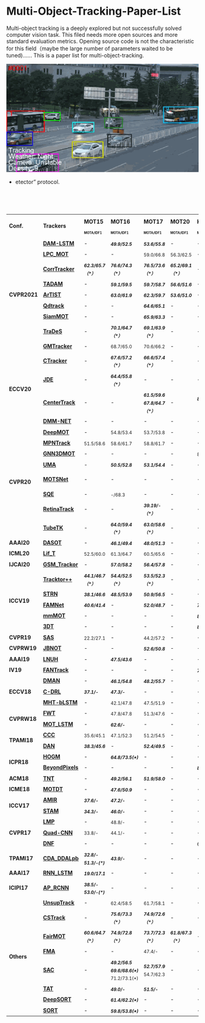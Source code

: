 # Multi-Object-Tracking-Paper-List

Multi-object tracking is a deeply explored but not successfully solved computer vision task. This filed needs more open sources and more standard evaluation metrics. Opening source code is not the characteristic for this field（maybe the large number of parameters waited to be tuned)......  This is a paper list for multi-object-tracking.

![MOT-demo](https://github.com/wangxiao5791509/MOT-Paper-List/blob/master/Tracking_D_clip.gif)

- etector” protocol.

<table class="center">
   </font>
<font size="1" face="Courier New" >
   <tr>
      <td rowspan="2";><b>Conf.<b></td>
      <td rowspan="2"><b>Trackers<b></td>
      <td><b>MOT15<b></td>
      <td><b>MOT16<b></td>
      <td><b>MOT17<b></td>
      <td><b>MOT20<b></td>
      <td><b>KITTI<b></td>
      <td><b>UA-DETRAC<b></td>
      <td><b>BDD100K<b></td>
      <td><b>Waymo<b></td>
   </tr>
   <tr>
      <td><font size="1"> <b><sup>MOTA/IDF1<sup><b></td>
      <td><font size="1"> <b><sup>MOTA/IDF1<sup><b></td>
      <td><font size="1"> <b><sup>MOTA/IDF1<sup><b></td>
      <td><font size="1"> <b><sup>MOTA/IDF1<sup><b></td>
      <td><font size="1"> <b><sup>MOTA/MOTP<sup><b></td>
      <td><font size="1"> <b><sup>PR-MOTA<sup><b></td>
      <td><font size="1"> <b><sup>MOTA/MOTP<sup><b></td>
      <td><font size="1"> <b><sup>MOTA<sup><b></td>
   </tr>
   <tr>
      <td rowspan="9"><b>CVPR2021<b></td>
      <td><b><a href="https://arxiv.org/pdf/2101.12159.pdf">DAM-LSTM</a><b></td>
      <td>-</td>
      <td><sub><b><i>49.9/52.5</i></b><sub></td>
      <td><sub><b><i>53.6/55.8</i></b><sub></td>
      <td>-</td>
      <td>-</td>
      <td>-</td>
      <td>-</td>
      <td>-</td>
   </tr> 
   <tr>
      <td><b><a href="https://arxiv.org/pdf/2103.07889.pdf">LPC_MOT</a><b></td>
      <td>-</td>
      <td>-</td>
      <td><sub>59.0/66.8<sub></td>
      <td><sub>56.3/62.5<sub></td>
      <td>-</td>
      <td>-</td>
      <td>-</td>
      <td>-</td>
   </tr>
   <tr>
      <td><b><a href="https://arxiv.org/pdf/2104.03541.pdf">CorrTracker</a><b></td>
      <td><sub><b><i>62.3/65.7（*）</i></b><sub></td>
      <td><sub><b><i>76.6/74.3（*）</i></b><sub></td>
      <td><sub><b><i>76.5/73.6（*）</i></b><sub></td>
      <td><sub><b><i>65.2/69.1（*）</i></b><sub></td>
      <td>-</td>
      <td>-</td>
      <td>-</td>
      <td>-</td>
   </tr>
   <tr>
      <td><b><a href="https://arxiv.org/pdf/2104.00380.pdf">TADAM</a><b></td>
      <td>-</td>
      <td><sub><b><i>59.1/59.5</i></b><sub></td>
      <td><sub><b><i>59.7/58.7</i></b><sub></td>
      <td><sub><b><i>56.6/51.6</i></b><sub></td>
      <td>-</td>
      <td>-</td>
      <td>-</td>
      <td>-</td>
   </tr>
   <tr>
      <td><b><a href="https://arxiv.org/pdf/2012.02337.pdf">ArTIST</a><b></td>
      <td>-</td>
      <td><sub><b><i>63.0/61.9</i></b><sub></td>
      <td><sub><b><i>62.3/59.7</i></b><sub></td>
      <td><sub><b><i>53.6/51.0</i></b><sub></td>
      <td>-</td>
      <td>-</td>
      <td>-</td>
      <td>-</td>
   </tr>
   <tr>
      <td><b><a href="https://arxiv.org/pdf/2006.06664.pdf">Qdtrack</a><b></td>
      <td>-</td>
      <td>-</td>
      <td><sub><b><i>64.6/65.1</i></b><sub></td>
      <td>-</td>
      <td>-</td>
      <td>-</td>
      <td><sub><b><i>64.3/-</i></b><sub></td>
      <td><sub><b><i>51.18</i></b><sub></td>
   </tr>
   <tr>
      <td><b><a href="https://www.amazon.science/publications/siammot-siamese-multi-object-tracking">SiamMOT</a><b></td>
      <td>-</td>
      <td>-</td>
      <td><sub><b><i>65.9/63.3</i></b><sub></td>
      <td>-</td>
      <td>-</td>
      <td>-</td>
      <td>-</td>
      <td>-</td>
   </tr>
   <tr>
      <td><b><a href="https://arxiv.org/pdf/2103.08808.pdf">TraDeS</a><b></td>
      <td>-</td>
      <td><sub><b><i>70.1/64.7（*）</i></b><sub></td>
      <td><sub><b><i>69.1/63.9（*）</i></b><sub></td>
      <td>-</td>
      <td>-</td>
      <td>-</td>
      <td>-</td>
      <td>-</td>
   </tr>
   <tr>
      <td><b><a href="https://arxiv.org/abs/2103.16178.pdf">GMTracker</a><b></td>
      <td>-</td>
      <td><sub>68.7/65.0<sub></td>
      <td><sub>70.6/66.2<sub></td>
      <td>-</td>
      <td>-</td>
      <td>-</td>
      <td>-</td>
      <td>-</td>
   </tr>

​        
   <tr>
​      <td rowspan="4"><b>ECCV20<b></td>
​      <td><b><a href="https://arxiv.org/pdf/2007.14557v1.pdf">CTracker</a><b></td>
​      <td>-</td>
​      <td><sub><b><i>67.6/57.2（*）</i></b><sub></td>
​      <td><sub><b><i>66.6/57.4（*）</i></b><sub></td>
​      <td>-</td>
​      <td>-</td>
​      <td>-</td>
​      <td>-</td>
​      <td>-</td>
   </tr>
   <tr>
​      <td><b><a href="https://arxiv.org/pdf/1909.12605.pdf">JDE</a><b></td>
​      <td>-</td>
​      <td><sub><b><i>64.4/55.8（*）</i></b><sub></td>
​      <td>-</td>
​      <td>-</td>
​      <td>-</td>
​      <td>-</td>
​      <td>-</td>
​      <td>-</td>
   </tr>
   <tr>
​      <td><b><a href="https://arxiv.org/pdf/2004.01177.pdf">CenterTrack</a><b></td>
​      <td>-</td>
​      <td>-</td>
​      <td><sub><b><i>61.5/59.6
​       67.8/64.7（*）</i></b><sub></td>
​      <td>-</td>
​      <td><sub><b><i>89.44/85.0（*）</i></b><sub></td>
​      <td>-</td>
​      <td>-</td>
​      <td>-</td>
   </tr>
   <tr>
​      <td><b><a href="https://www.ecva.net/papers/eccv_2020/papers_ECCV/papers/123690613.pdf">DMM-NET</a><b></td>
​      <td>-</td>
​      <td>-</td>
​      <td>-</td>
​      <td>-</td>
​      <td>-</td>
​      <td><sub><b><i>12.2</i></b><sub></td>
​      <td>-</td>
​      <td>-</td>
   </tr>
   <tr>
​      <td rowspan="8"><b>CVPR20<b></td>
​      <td><b><a href="https://arxiv.org/pdf/1906.06618v2.pdf">DeepMOT</a><b></td>
​      <td>-</td>
​      <td><sub>54.8/53.4<sub></td>
​      <td><sub>53.7/53.8<sub></td>
​      <td>-</td>
​      <td>-</td>
​      <td>-</td>
​      <td>-</td>
​      <td>-</td>
   </tr> 
   <tr>
​      <td><b><a href="https://arxiv.org/pdf/1912.07515.pdf">MPNTrack</a><b></td>
​      <td><sub>51.5/58.6<sub></td>
​      <td><sub>58.6/61.7<sub></td>
​      <td><sub>58.8/61.7<sub></td>
​      <td>-</td>
​      <td>-</td>
​      <td>-</td>
​      <td>-</td>
​      <td>-</td>
   </tr>    
   <tr>
​      <td><b><a href="https://arxiv.org/pdf/2006.07327.pdf">GNN3DMOT</a><b></td>
​      <td>-</td>
​      <td>-</td>
​      <td>-</td>
​      <td>-</td>
​      <td><sub>82.24/84.05<sub></td>
​      <td>-</td>
​      <td>-</td>
​      <td>-</td>
   </tr> 
   <tr>
​      <td><b><a href="https://arxiv.org/pdf/2003.11291.pdf">UMA</a><b></td>
​      <td>-</td>
​      <td><sub><b><i>50.5/52.8</i></b><sub></td>
​      <td><sub><b><i>53.1/54.4</i></b><sub></td>
​      <td>-</td>
​      <td>-</td>
​      <td>-</td>
​      <td>-</td>
​      <td>-</td>
   </tr>
   <tr>
​      <td><b><a href="https://arxiv.org/pdf/1912.02096.pdf">MOTSNet</a><b></td>
​      <td>-</td>
​      <td>-</td>
​      <td>-</td>
​      <td>-</td>
​      <td>-</td>
​      <td>-</td>
​      <td><sub><b><i>58.2/84.0（*）</i></b><sub></td>
​      <td>-</td>
   </tr>     
   <tr>
​      <td><b><a href="https://arxiv.org/pdf/2004.07472v1.pdf">SQE</a><b></td>
​      <td>-</td>
​      <td><sub>-/68.3<sub></td>
​      <td>-</td>
​      <td>-</td>
​      <td>-</td>
​      <td>-</td>
​      <td>-</td>
​      <td>-</td>
   </tr> 
   <tr>
​      <td><b><a href="https://arxiv.org/pdf/2003.13870.pdf">RetinaTrack</a><b></td>
​      <td>-</td>
​      <td>-</td>
​      <td><sub><b><i>39.19/-（*）</i></b><sub></td>
​      <td>-</td>
​      <td>-</td>
​      <td>-</td>
​      <td>-</td>
​      <td><sub><b><i>44.92（*）</i></b><sub></td>
   </tr> 
   <tr>
​      <td><b><a href="https://openaccess.thecvf.com/content_CVPR_2020/papers/Pang_TubeTK_Adopting_Tubes_to_Track_Multi-Object_in_a_One-Step_Training_CVPR_2020_paper.pdf">TubeTK</a><b></td>
​      <td>-</td>
​      <td><sub><b><i>64.0/59.4（*）</i></b><sub></td>
​      <td><sub><b><i>63.0/58.6（*）</i></b><sub></td>
​      <td>-</td>
​      <td>-</td>
​      <td>-</td>
​      <td>-</td>
​      <td>-</td>
   </tr>     
   <tr>
​      <td rowspan="1"><b>AAAI20<b></td>
​      <td><b><a href="https://aaai.org/ojs/index.php/AAAI/article/view/6694/6548">DASOT</a><b></td>
​      <td>-</td>
​      <td><sub><b><i>46.1/49.4</i></b><sub></td>
​      <td><sub><b><i>48.0/51.3</i></b><sub></td>
​      <td>-</td>
​      <td>-</td>
​      <td>-</td>
​      <td>-</td>
​      <td>-</td>
   </tr> 
   <tr>
​      <td rowspan="1"><b>ICML20<b></td>
​      <td><b><a href="https://arxiv.org/pdf/2006.14550.pdf">Lif_T</a><b></td>
​      <td><sub>52.5/60.0<sub></td>
​      <td><sub>61.3/64.7<sub></td>
​      <td><sub>60.5/65.6<sub></td>
​      <td>-</td>
​      <td>-</td>
​      <td>-</td>
​      <td>-</td>
​      <td>-</td>
   </tr>   
   <tr>
​      <td rowspan="1"><b>IJCAI20<b></td>
​      <td><b><a href="https://www.ijcai.org/Proceedings/2020/0074.pdf">GSM_Trackor</a><b></td>
​      <td>-</td>
​      <td><sub><b><i>57.0/58.2</i></b><sub></td>
​      <td><sub><b><i>56.4/57.8</i></b><sub></td>
​      <td>-</td>
​      <td>-</td>
​      <td>-</td>
​      <td>-</td>
​      <td>-</td>
   </tr>
   <tr>
​      <td rowspan="5"><b>ICCV19<b></td>
​      <td><b><a href="https://arxiv.org/pdf/1903.05625.pdf">Tracktor++</a><b></td>
​      <td><sub><b><i>44.1/46.7（*）</i></b><sub></td>
​      <td><sub><b><i>54.4/52.5（*）</i></b><sub></td>
​      <td><sub><b><i>53.5/52.3（*）</i></b><sub></td>
​      <td>-</td>
​      <td>-</td>
​      <td>-</td>
​      <td>-</td>
​      <td>-</td>
   </tr>
   <tr>
​      <td><b><a href="https://arxiv.org/pdf/1904.11489.pdf">STRN</a><b></td>
​      <td><sub><b><i>38.1/46.6</i></b><sub></td>
​      <td><sub><b><i>48.5/53.9</i></b><sub></td>
​      <td><sub><b><i>50.9/56.5</i></b><sub></td>
​      <td>-</td>
​      <td>-</td>
​      <td>-</td>
​      <td>-</td>
​      <td>-</td>
   </tr>
   <tr>
​      <td><b><a href="https://openaccess.thecvf.com/content_ICCV_2019/papers/Chu_FAMNet_Joint_Learning_of_Feature_Affinity_and_Multi-Dimensional_Assignment_for_ICCV_2019_paper.pdf">FAMNet</a><b></td>
​      <td><sub><b><i>40.6/41.4</i></b><sub></td>
​      <td>-</td>
​      <td><sub><b><i>52.0/48.7</i></b><sub></td>
​      <td>-</td>
​      <td><sub><b><i>77.1/78.8</i></b><sub></td>
​      <td><sub><b><i>19.8（*）</i></b><sub></td>
​      <td>-</td>
​      <td>-</td>
   </tr> 
   <tr>
​      <td><b><a href="https://arxiv.org/pdf/1909.03850.pdf">mmMOT</a><b></td>
​      <td>-</td>
​      <td>-</td>
​      <td>-</td>
​      <td>-</td>
​      <td><sub><b><i>84.77/85.21</i></b><sub></td>
​      <td>-</td>
​      <td>-</td>
​      <td>-</td>
   </tr>
   <tr>
​      <td><b><a href="https://arxiv.org/pdf/1811.10742.pdf">3DT</a><b></td>
​      <td>-</td>
​      <td>-</td>
​      <td>-</td>
​      <td>-</td>
​      <td><sub><b><i>84.52/85.64</i></b><sub></td>
​      <td>-</td>
​      <td>-</td>
​      <td>-</td>
   </tr>
   <tr>
​      <td rowspan="1"><b>CVPR19<b></td>
​      <td><b><a href="https://ieeexplore.ieee.org/stamp/stamp.jsp?tp=&arnumber=8954391">SAS</a><b></td>
​      <td><sub>22.2/27.1<sub></td>
​      <td>-</td>
​      <td><sub>44.2/57.2<sub></td>
​      <td>-</td>
​      <td>-</td>
​      <td>-</td>
​      <td>-</td>
​      <td>-</td>
   </tr>
   <tr>
​      <td rowspan="1"><b>CVPRW19<b></td>
​      <td><b><a href="https://ieeexplore.ieee.org/stamp/stamp.jsp?tp=&arnumber=9025639">JBNOT</a><b></td>
​      <td>-</td>
​      <td>-</td>
​      <td><sub><b><i>52.6/50.8</i></b><sub></td>
​      <td>-</td>
​      <td>-</td>
​      <td>-</td>
​      <td>-</td>
​      <td>-</td>
   </tr>
   <tr>
​      <td rowspan="1"><b>AAAI19<b></td>
​      <td><b><a href="https://arxiv.org/pdf/1812.03621.pdf">LNUH</a><b></td>
​      <td>-</td>
​      <td><sub><b><i>47.5/43.6</i></b><sub></td>
​      <td>-</td>
​      <td>-</td>
​      <td>-</td>
​      <td>-</td>
​      <td>-</td>
​      <td>-</td>
   </tr>
   <tr>
​      <td rowspan="1"><b>IV19<b></td>
​      <td><b><a href="https://arxiv.org/pdf/1905.02843.pdf">FANTrack</a><b></td>
​      <td>-</td>
​      <td>-</td>
​      <td>-</td>
​      <td>-</td>
​      <td><sub><b><i>77.72/82.32</i></b><sub></td>
​      <td>-</td>
​      <td>-</td>
​      <td>-</td>
   </tr>
   <tr>
​      <td rowspan="3"><b>ECCV18<b></td>
​      <td><b><a href="https://openaccess.thecvf.com/content_ECCV_2018/papers/Ji_Zhu_Online_Multi-Object_Tracking_ECCV_2018_paper.pdf">DMAN</a><b></td>
​      <td>-</td>
​      <td><sub><b><i>46.1/54.8</i></b><sub></td>
​      <td><sub><b><i>48.2/55.7</i></b><sub></td>
​      <td>-</td>
​      <td>-</td>
​      <td>-</td>
​      <td>-</td>
​      <td>-</td>
   </tr>
   <tr>
​      <td><b><a href="https://openaccess.thecvf.com/content_ECCV_2018/papers/Liangliang_Ren_Collaborative_Deep_Reinforcement_ECCV_2018_paper.pdf">C-DRL</a><b></td>
​      <td><sub><b><i>37.1/-</i></b><sub></td>
​      <td><sub><b><i>47.3/-</i></b><sub></td>
​      <td>-</td>
​      <td>-</td>
​      <td>-</td>
​      <td>-</td>
​      <td>-</td>
​      <td>-</td>
   </tr>
   <tr>
​      <td><b><a href="https://openaccess.thecvf.com/content_ECCV_2018/papers/Chanho_Kim_Multi-object_Tracking_with_ECCV_2018_paper.pdf">MHT-bLSTM</a><b></td>
​      <td>-</td>
​      <td><sub>42.1/47.8<sub></td>
​      <td><sub>47.5/51.9<sub></td>
​      <td>-</td>
​      <td>-</td>
​      <td>-</td>
​      <td>-</td>
​      <td>-</td>
   </tr>
   <tr>
​      <td rowspan="2"><b>CVPRW18<b></td>
​      <td><b><a href="https://arxiv.org/pdf/1705.08314v4.pdf">FWT</a><b></td>
​      <td>-</td>
​      <td><sub>47.8/47.8<sub></td>
​      <td><sub>51.3/47.6<sub></td>
​      <td>-</td>
​      <td>-</td>
​      <td>-</td>
​      <td>-</td>
​      <td>-</td>
   </tr>
   <tr>
​      <td><b><a href="https://ieeexplore.ieee.org/stamp/stamp.jsp?tp=&arnumber=8575325">MOT_LSTM</a><b></td>
​      <td>-</td>
​      <td><sub><b><i>62.6/-</i></b><sub></td>
​      <td>-</td>
​      <td>-</td>
​      <td>-</td>
​      <td>-</td>
​      <td>-</td>
​      <td>-</td>
   </tr>
   <tr>
​      <td rowspan="2"><b>TPAMI18<b></td>
​      <td><b><a href="https://ieeexplore.ieee.org/stamp/stamp.jsp?tp=&arnumber=8493320">CCC</a><b></td>
​      <td><sub>35.6/45.1<sub></td>
​      <td><sub>47.1/52.3<sub></td>
​      <td><sub>51.2/54.5<sub></td>
​      <td>-</td>
​      <td>-</td>
​      <td>-</td>
​      <td>-</td>
​      <td>-</td>
   </tr>
   <tr>
​      <td><b><a href="https://ieeexplore.ieee.org/stamp/stamp.jsp?tp=&arnumber=8766896">DAN</a><b></td>
​      <td><sub><b><i>38.3/45.6</i></b><sub></td>
​      <td>-</td>
​      <td><sub><b><i>52.4/49.5</i></b><sub></td>
​      <td>-</td>
​      <td>-</td>
​      <td>-</td>
​      <td>-</td>
​      <td>-</td>
   </tr>
   <tr>
​      <td rowspan="2"><b>ICPR18<b></td>
​      <td><b><a href="https://ieeexplore.ieee.org/stamp/stamp.jsp?tp=&arnumber=8545450">HOGM</a><b></td>
​      <td>-</td>
​      <td><sub><b><i>64.8/73.5(*)</i></b><sub></td>
​      <td>-</td>
​      <td>-</td>
​      <td>-</td>
​      <td>-</td>
​      <td>-</td>
​      <td>-</td>
   </tr>
   <tr>
​      <td><b><a href="https://arxiv.org/pdf/1802.09298.pdf">BeyondPixels</a><b></td>
​      <td>-</td>
​      <td>-</td>
​      <td>-</td>
​      <td>-</td>
​      <td><sub><b><i>84.24/85.73</i></b><sub></td>
​      <td>-</td>
​      <td>-</td>
​      <td>-</td>
   </tr>
   <tr>
​      <td rowspan="1"><b>ACM18<b></td>
​      <td><b><a href="https://dl.acm.org/doi/pdf/10.1145/3343031.3350853">TNT</a><b></td>
​      <td>-</td>
​      <td><sub><b><i>49.2/56.1</i></b><sub></td>
​      <td><sub><b><i>51.9/58.0</i></b><sub></td>
​      <td>-</td>
​      <td>-</td>
​      <td>-</td>
​      <td>-</td>
​      <td>-</td>
   </tr>
   <tr>
​      <td rowspan="1"><b>ICME18<b></td>
​      <td><b><a href="https://arxiv.org/abs/1809.04427.pdf">MOTDT</a><b></td>
​      <td>-</td>
​      <td><sub><b><i>47.6/50.9</i></b><sub></td>
​      <td>-</td>
​      <td>-</td>
​      <td>-</td>
​      <td>-</td>
​      <td>-</td>
​      <td>-</td>
   </tr>
   <tr>
​      <td rowspan="2"><b>ICCV17<b></td>
​      <td><b><a href="https://arxiv.org/pdf/1701.01909.pdf">AMIR</a><b></td>
​      <td><sub><b><i>37.6/-</i></b><sub></td>
​      <td><sub><b><i>47.2/-</i></b><sub></td>
​      <td>-</td>
​      <td>-</td>
​      <td>-</td>
​      <td>-</td>
​      <td>-</td>
​      <td>-</td>
   </tr>
   <tr>
​      <td><b><a href="https://openaccess.thecvf.com/content_ICCV_2017/papers/Chu_Online_Multi-Object_Tracking_ICCV_2017_paper.pdf">STAM</a><b></td>
​      <td><sub><b><i>34.3/-</i></b><sub></td>
​      <td><sub><b><i>46.0/-</i></b><sub></td>
​      <td>-</td>
​      <td>-</td>
​      <td>-</td>
​      <td>-</td>
​      <td>-</td>
​      <td>-</td>
   </tr>
   <tr>
​      <td rowspan="3"><b>CVPR17<b></td>
​      <td><b><a href="https://openaccess.thecvf.com/content_cvpr_2017/papers/Tang_Multiple_People_Tracking_CVPR_2017_paper.pdf">LMP</a><b></td>
​      <td>-</td>
​      <td><sub>48.8/-<sub></td>
​      <td>-</td>
​      <td>-</td>
​      <td>-</td>
​      <td>-</td>
​      <td>-</td>
​      <td>-</td>
   </tr>
   <tr>
​      <td><b><a href="https://openaccess.thecvf.com/content_cvpr_2017/papers/Son_Multi-Object_Tracking_With_CVPR_2017_paper.pdf">Quad-CNN</a><b></td>
​      <td><sub>33.8/-<sub></td>
​      <td><sub>44.1/-<sub></td>
​      <td>-</td>
​      <td>-</td>
​      <td>-</td>
​      <td>-</td>
​      <td>-</td>
​      <td>-</td>
   </tr>
   <tr>
​      <td><b><a href="https://openaccess.thecvf.com/content_cvpr_2017/papers/Schulter_Deep_Network_Flow_CVPR_2017_paper.pdf">DNF</a><b></td>
​      <td>-</td>
​      <td>-</td>
​      <td>-</td>
​      <td>-</td>
​      <td><sub>67.36/78.79<sub></td>
​      <td>-</td>
​      <td>-</td>
​      <td>-</td>
   </tr>
   <tr>
​      <td rowspan="1"><b>TPAMI17<b></td>
​      <td><b><a href="https://ieeexplore.ieee.org/stamp/stamp.jsp?tp=&arnumber=7893777">CDA_DDALpb</a><b></td>
​      <td><sub><b><i>32.8/-
​                     51.3/-(*)</i></b><sub></td>
​      <td><sub><b><i>43.9/-</i></b><sub></td>
​      <td>-</td>
​      <td>-</td>
​      <td>-</td>
​      <td>-</td>
​      <td>-</td>
​      <td>-</td>
   </tr>
   <tr>
​      <td rowspan="1"><b>AAAI17<b></td>
​      <td><b><a href="https://arxiv.org/pdf/1604.03635.pdf">RNN_LSTM</a><b></td>
​      <td><sub><b><i>19.0/17.1</i></b><sub></td>
​      <td>-</td>
​      <td>-</td>
​      <td>-</td>
​      <td>-</td>
​      <td>-</td>
​      <td>-</td>
​      <td>-</td>
   </tr>      
   <tr>
​      <td rowspan="1"><b>ICIPI17<b></td>
​      <td><b><a href="https://ieeexplore.ieee.org/stamp/stamp.jsp?tp=&arnumber=8296360">AP_RCNN</a><b></td>
​      <td><sub><b><i>38.5/-
​                     53.0/-(*)</i></b><sub></td>
​      <td>-</td>
​      <td>-</td>
​      <td>-</td>
​      <td>-</td>
​      <td>-</td>
​      <td>-</td>
​      <td>-</td>
   </tr>
   <tr>
​      <td rowspan="8"><b>Others<b></td>
​      <td><b><a href="https://arxiv.org/pdf/2006.02609.pdf">UnsupTrack</a><b></td>
​      <td>-</td>
​      <td><sub>62.4/58.5<sub></td>
​      <td><sub>61.7/58.1<sub></td>
​      <td>-</td>
​      <td>-</td>
​      <td>-</td>
​      <td>-</td>
​      <td>-</td>
   </tr>
   <tr>
​      <td><b><a href="https://arxiv.org/abs/2010.12138.pdf">CSTrack</a><b></td>
​      <td>-</td>
​      <td><sub><b><i>75.6/73.3（*）</i></b><sub></td>
​      <td><sub><b><i>74.9/72.6（*）</i></b><sub></td>
​      <td>-</td>
​      <td>-</td>
​      <td>-</td>
​      <td>-</td>
​      <td>-</td>
   </tr>
   <tr>
​      <td><b><a href="https://arxiv.org/pdf/2004.01888.pdf">FairMOT</a><b></td>
​      <td><sub><b><i>60.6/64.7（*）</i></b><sub></td>
​      <td><sub><b><i>74.9/72.8（*）</i></b><sub></td>
​      <td><sub><b><i>73.7/72.3（*）</i></b><sub></td>
​      <td><sub><b><i>61.8/67.3（*）</i></b><sub></td>
​      <td>-</td>
​      <td>-</td>
​      <td>-</td>
​      <td>-</td>
   </tr>
   <tr>
​      <td><b><a href="https://arxiv.org/pdf/1905.02292.pdf">FMA</a><b></td>
​      <td>-</td>
​      <td>-</td>
​      <td><sub>47.4/-<sub></td>
​      <td>-</td>
​      <td>-</td>
​      <td>-</td>
​      <td>-</td>
​      <td>-</td>
   </tr>
   <tr>
​      <td><b><a href="https://arxiv.org/pdf/1901.06129.pdf">SAC</a><b></td>
​      <td>-</td>
​      <td><sub><b><i>49.2/56.5
​                     69.6/68.6(*)</i></b>
​                     71.2/73.1(*)<sub></td>
​      <td><sub><b><i>52.7/57.9</i></b>
​                     54.7/62.3<sub></td>
​      <td>-</td>
​      <td>-</td>
​      <td>-</td>
​      <td>-</td>
​      <td>-</td>
   </tr>
   <tr>
​      <td><b><a href="https://arxiv.org/pdf/1808.01562.pdf">TAT</a><b></td>
​      <td>-</td>
​      <td><sub><b><i>49.0/-</i></b><sub></td>
​      <td><sub><b><i>51.5/-</i></b><sub></td>
​      <td>-</td>
​      <td>-</td>
​      <td>-</td>
​      <td>-</td>
​      <td>-</td>
   </tr>
   <tr>
​      <td><b><a href="https://arxiv.org/pdf/1703.07402.pdf">DeepSORT</a><b></td>
​      <td>-</td>
​      <td><sub><b><i>61.4/62.2(*)</i></b><sub></td>
​      <td>-</td>
​      <td>-</td>
​      <td>-</td>
​      <td>-</td>
​      <td>-</td>
​      <td>-</td>
   </tr>
   <tr>
​      <td><b><a href="https://arxiv.org/pdf/1602.00763.pdf">SORT</a><b></td>
​      <td>-</td>
​      <td><sub><b><i>59.8/53.8(*)</i></b><sub></td>
​      <td>-</td>
​      <td>-</td>
​      <td>-</td>
​      <td>-</td>
​      <td>-</td>
​      <td>-</td>
   </tr>
</table></font>
<!-- #### Contents

- [Multiple Objects Tracking]() -->

## Datasets

### Surveillance Scenarios

[PETS2009](http://www.cvg.reading.ac.uk/PETS2009/a.html) : An old dataset.<br>
[MOT dataset](https://motchallenge.net/) : A dataset for multi-person detection and tracking, mostly used.<br>
[UA-DETRAC](http://detrac-db.rit.albany.edu/) : A dataset for multi-car detection and tracking. <br>
[AVSS2018 Challenge](https://iwt4s2018.wordpress.com/challenge/) : AVSS2018 Challenge based on UA-DETRAC is opened!<br>
[DukeMTMC](http://vision.cs.duke.edu/DukeMTMC/) : A dataset for multi-camera multi-person tracking. <br>
[PoseTrack](https://posetrack.net/): A dataset for multi-person pose tracking. <br>
[NVIDIA AI CITY Challenge](https://www.aicitychallenge.org/): Challenges including "Traffic Flow Analysis", "Anomaly Detection" and "Multi-sensor Vehicle Detection and Reidentification", you may find some insteresting codes on their [Github repos](https://github.com/NVIDIAAICITYCHALLENGE)<br>
[Vis Drone](http://www.aiskyeye.com/views/index): Tracking videos captured by drone-mounted cameras.<br>
[JTA Dataset](http://imagelab.ing.unimore.it/imagelab/page.asp?IdPage=25): A huge dataset for pedestrian pose estimation and tracking in urban scenarios created by exploiting the highly photorealistic video game Grand Theft Auto V developed by Rockstar North.<br>
[Path Track](http://people.ee.ethz.ch/~daid/pathtrack/) A new dataset with many scenes.<br>
[MOTS](https://www.vision.rwth-aachen.de/page/mots) MOTS: Multi-Object Tracking and Segmentation. In CVPR 2019<br>

### Driving Scenarios

[KITTI-Tracking](http://www.cvlibs.net/datasets/kitti/eval_tracking.php) : Multi-person or multi-car tracking dataset.<br>
[MOTS](https://www.vision.rwth-aachen.de/page/mots) Multi-Object Tracking and Segmentation. In CVPR 2019<br>
[Apollo-Tracking](http://apolloscape.auto/tracking.html) 3D Lidar multi-object tracking.<br> 
[Baidu Trajectory](http://apolloscape.auto/trajectory.html) Interesting dataset for trajectory prediction for Autonomous drive, wait to be opened.<br>

## Review Papers

Wenhan Luo, Junliang Xing, Anton Milan, Xiaoqin Zhang, Wei Liu, and Tae-Kyun Kim, "Multiple Object Tracking: A Literature Review" [[paper]](http://pdfs.semanticscholar.org/3dff/acda086689c1bcb01a8dad4557a4e92b8205.pdf)<br>
P Emami,PM Pardalos,L Elefteriadou,S Ranka "Machine Learning Methods for Solving Assignment Problems in Multi-Target Tracking" [[paper]](http://xueshu.baidu.com/s?wd=paperuri%3A%28dcfbdc0f8f79fe44d9166fd2481e37aa%29&filter=sc_long_sign&tn=SE_xueshusource_2kduw22v&sc_vurl=http%3A%2F%2Farxiv.org%2Fpdf%2F1802.06897&ie=utf-8&sc_us=15766836095004964816)<br>
A 101 slide, Globally-Optimal Greedy Algorithms for Tracking a Variable Number of Objects [[paper]](http://vision.stanford.edu/teaching/cs231b_spring1415/slides/greedy_fahim_albert.pdf)<br>
Francisco Luque Sánchez, Siham Tabik, Luigi Troiano, Roberto Tagliaferri, Francisco Herrera, "Deep Learning in Video Multi-Object Tracking: A Survey" [[paper]](https://arxiv.org/pdf/1907.12740.pdf)<br>

## Evaluation Metric

**CLEAR MOT** : Bernardin, K. & Stiefelhagen, R. "Evaluating Multiple Object Tracking Performance: The CLEAR MOT Metric" [[paper]](https://cvhci.anthropomatik.kit.edu/images/stories/msmmi/papers/eurasip2008.pdf)<br>
**IDF1** : Ristani, E., Solera, F., Zou, R., Cucchiara, R. & Tomasi, C. "Performance Measures and a Data Set for Multi-Target, Multi-Camera Tracking" [[paper]](https://users.cs.duke.edu/~ristani/bmtt2016/ristani2016MTMC.pdf)<br>
**Evaluation Code**: [[Python]](https://github.com/cheind/py-motmetrics) [[Matlab]](https://bitbucket.org/amilan/motchallenge-devkit/src/default/ )<br> 

## Researcher

**Computer Vision Group at RWTH Aachen University** [[webpage and source code]](https://www.vision.rwth-aachen.de/publications/0000/)<br>
**Anton Milan** [[webpage and his source code]](http://www.milanton.de/)<br>
**Laura Leal-Taixé** [[webpage and her source code]](https://lealtaixe.github.io/publications/)<br>
**Dynamic Vision and Learning Group** [[webpage and their source code]](https://dvl.in.tum.de/research/mot/)<br>
**Longyin Wen** [[webpage and his source code]](http://www.cbsr.ia.ac.cn/users/lywen/)<br>
**UCF** [[webpage]](http://crcv.ucf.edu/projects/tracking)<br>


## Open Source

### Online

**Tracking-Objects-Points** Zhou, Xingyi and Koltun, Vladlen and Kr{\"a}henb{\"u}hl, Philipp. Tracking Objects as Points[[paper]](https://arxiv.org/pdf/2004.01177v1.pdf)[[code]](https://github.com/xingyizhou/CenterTrack)<br>
**Towards-Realtime-MOT** Zhongdao Wang, Liang Zheng, Yixuan Liu, Shengjin Wang. Towards Real-Time Multi-Object Tracking. [[paper]](https://arxiv.org/pdf/1909.12605v1.pdf) [[code]](https://github.com/Zhongdao/Towards-Realtime-MOT)<br>
**Track-no-bnw** Bergmann P, Meinhardt T, Lealtaixe L, et al. Tracking without bells and whistles[J]. (ICCV2020). [[paper]](https://arxiv.org/pdf/1903.05625.pdf)[[code]](https://github.com/phil-bergmann/tracking_wo_bnw)<br>
**DeepMot** Yihong Xu Yutong Ban Xavier Alameda-Pineda Radu Horaud, "DeepMOT:A Differentiable Framework for Training Multiple Object Trackers" [[paper]](https://arxiv.org/pdf/1906.06618.pdf)[[code]](https://gitlab.inria.fr/yixu/deepmot)<br>
**TrackR-CNN,MOTS** Paul Voigtlaender and Michael Krause, "MOTS: Multi-Object Tracking and Segmentation" In CVPR2019 [[paper]](https://www.vision.rwth-aachen.de/media/papers/mots-multi-object-tracking-and-segmentation/MOTS.pdf)[[code]](https://github.com/VisualComputingInstitute/TrackR-CNN/tree/master)<br>
**Tracktor** Philipp Bergmann, Tim Meinhardt, Laura Leal-Taixe "Tracking without bells and whistles" In Arxiv [[paper]](https://arxiv.org/pdf/1903.05625.pdf)[[code]](https://github.com/phil-bergmann/tracking_wo_bnw)<br>
**DMAN** Zhu, Ji and Yang, Hua and Liu, Nian and Kim, Minyoung and Zhang, Wenjun and Yang, Ming-Hsuan "Online Multi-Object Tracking with Dual Matching Attention Networks" [[paper]](http://openaccess.thecvf.com/content_ECCV_2018/papers/Ji_Zhu_Online_Multi-Object_Tracking_ECCV_2018_paper.pdf) [[code]](https://github.com/jizhu1023/DMAN_MOT) In ECCV2018<br>
**LSST** Weitao Feng, Zhihao Hu, Wei Wu, Junjie Yan, Wanli Ouyang "Multi-Object Tracking with Multiple Cues and Switcher-Aware Classification" [[paper]](https://arxiv.org/abs/1901.06129) SOA tracker on MOT ranking list. No code now.<br>
**SST** Sun. S., Akhtar, N., Song, H., Mian A., & Shah M. (2018). Deep Affinity Network for Multiple Object Tracking[[paper]](https://arxiv.org/abs/1810.11780)[[code]](https://github.com/shijieS/SST): Interesting work and expect the author to update their DPM tracking results on MOT17 benchmark.<br>
**MOTDT** Long Chen, Haizhou Ai "Real-time Multiple People Tracking with Deeply Learned Candidate Selection and Person Re-identification" in ICME 2018 [[code]](https://github.com/longcw/MOTDT)[[paper]](https://www.researchgate.net/publication/326224594_Real-time_Multiple_People_Tracking_with_Deeply_Learned_Candidate_Selection_and_Person_Re-identification)!<br>
**TMPORT** : E. Ristani and C. Tomasi. Tracking Multiple People Online and in Real Time. in ACCV 2014 [[paper]](https://users.cs.duke.edu/~tomasi/papers/ristani/ristaniAccv14.pdf) [[code]](http://vision.cs.duke.edu/DukeMTMC/)<br>
**MOT-RNN** : Anton Milan, Seyed Hamid Rezatofighi, Anthony Dick, Konrad Schindler, Ian Reid "Online Multi-target Tracking using Recurrent Neural Networks"[[paper]](http://www.milanton.de/files/aaai2017/aaai2017-anton-rnntracking.pdf) [[code]](https://bitbucket.org/amilan/rnntracking) In AAAI 2017.<br>
**DeepSort** : Wojke, Nicolai and Bewley, Alex and Paulus, Dietrich "Simple Online and Realtime Tracking with a Deep Association Metric" [[paper]](https://arxiv.org/abs/1703.07402) [[code]](https://github.com/nwojke/deep_sort) In ICIP 2017<br>
**Sort** : Bewley, Alex and Ge, Zongyuan and Ott, Lionel and Ramos, Fabio and Upcroft, Ben "Simple Online and Realtime Tracking"[[paper]](https://arxiv.org/abs/1602.00763) [[code]](https://github.com/abewley/sort) In ICIP 2016.<br>
**MDP** : Yu Xiang, Alexandre Alahi, and Silvio Savarese "Learning to Track: Online Multi-Object Tracking by Decision Making
" [[paper]](http://openaccess.thecvf.com/content_iccv_2015/papers/Xiang_Learning_to_Track_ICCV_2015_paper.pdf) [[code]](http://cvgl.stanford.edu/projects/MDP_tracking/) In International Conference on Computer Vision (ICCV), 2015 <br>
**CMOT** : S. H. Bae and K. Yoon. "Robust online multi-object tracking based on tracklet confidence and online discriminative appearance learning" [[paper]](https://www.cv-foundation.org/openaccess/content_cvpr_2014/papers/Bae_Robust_Online_Multi-Object_2014_CVPR_paper.pdf) [[code]](https://cvl.gist.ac.kr/project/cmot.html) In CVPR 2014<br> 
**RCMSS** : Mohamed A. Naiel1, M. Omair Ahmad, M.N.S. Swamy, Jongwoo Lim, and Ming-Hsuan Yang "Online Multi-Object Tracking Via 
Robust Collaborative Model and Sample Selection"[[paper]](https://users.encs.concordia.ca/~rcmss/include/Papers/CVIU2016.pdf) [[code]](https://users.encs.concordia.ca/~rcmss/) Computer Vision and Image Understanding 2016 <br>
**MHT-DAM** : Chanho Kim, Fuxin Li, Arridhana Ciptadi, James M. Rehg "Multiple Hypothesis Tracking Revisited"[[paper]](https://www.cc.gatech.edu/~ckim314/papers/MHTR_ICCV2015.pdf) [[code]](http://rehg.org/mht/) In ICCV 2015<br>
**OMPTTH** : Jianming Zhang, Liliana Lo Presti and Stan Sclaroff, "Online Multi-Person Tracking by Tracker Hierarchy," [[paper]]() [[code]](http://cs-people.bu.edu/jmzhang/tracker_hierarchy/Tracker_Hierarchy.htm) Proc. Int. Conf. on Advanced Video and Signal Based Surveillance (AVSS), 2012.<br>
**SMOT** : C. Dicle, O. Camps, M. Sznaier. "The Way They Move: Tracking Targets with Similar Appearance" [[paper]](https://www.cv-foundation.org/openaccess/content_iccv_2013/papers/Dicle_The_Way_They_2013_ICCV_paper.pdf) [[code]](https://bitbucket.org/cdicle/smot) In ICCV, 2013.<br>

### Batch

**muSSP** Wang C, Wang Y, Wang Y, et al. muSSP: Efficient Min-cost Flow Algorithm for Multi-object Tracking[C]. neural information processing systems, 2019: 423-432. [[paper]](http://papers.nips.cc/paper/8334-mussp-efficient-min-cost-flow-algorithm-for-multi-object-tracking)[[code]](https://github.com/yu-lab-vt/muSSP)<br>
**TNT** Gaoang Wang, Yizhou Wang, Haotian Zhang, Renshu Gu, Jenq-Neng Hwang "Exploit the Connectivity: Multi-Object Tracking with TrackletNet" [[paper]](https://arxiv.org/pdf/1811.07258.pdf) [[code]](https://github.com/GaoangW/TNT)<br>
**NT** Longyin Wen*, Dawei Du*, Shengkun Li, Xiao Bian, Siwei Lyu Learning Non-Uniform Hypergraph for Multi-Object Tracking, In AAAI 2019 [[paper]](http://www.cs.albany.edu/~lsw/papers/aaai19a.pdf)[[code]](https://github.com/longyin880815) Waited!<br>
**headTracking**: Shun Zhang, Jinjun Wang, Zelun Wang, Yihong Gong,Yuehu Liu: "Multi-Target Tracking by Learning Local-to-Global Trajectory Models" in PR 2015 [[paper]](https://www.researchgate.net/publication/265295656_Multi-Target_Tracking_by_Learning_Local-to-Global_Trajectory_Models) [[code]](https://github.com/gengshan-y/headTracking) seems like a repo.<br>
**IOU** : E. Bochinski, V. Eiselein, T. Sikora. "High-Speed Tracking-by-Detection Without Using Image Information" [[paper]](http://elvera.nue.tu-berlin.de/files/1517Bochinski2017.pdf) [[code]](https://github.com/bochinski/iou-tracker/) In International Workshop on Traffic and Street Surveillance for Safety and Security at IEEE AVSS 2017, 2017. <br>
**NMGC-MOT** Andrii Maksai, Xinchao Wang, Franc¸ois Fleuret, and Pascal Fua "Non-Markovian Globally Consistent Multi-Object Tracking
" [[paper]](http://openaccess.thecvf.com/content_ICCV_2017/papers/Maksai_Non-Markovian_Globally_Consistent_ICCV_2017_paper.pdf)[[code]](https://github.com/maksay/ptrack_cpp) In ICCV 2017<br>
**D2T** Christoph Feichtenhofer, Axel Pinz, Andrew Zisserman, "Detect to Track and Track to Detect" [[paper]](http://openaccess.thecvf.com/content_ICCV_2017/papers/Feichtenhofer_Detect_to_Track_ICCV_2017_paper.pdf) [[code]](https://github.com/feichtenhofer/Detect-Track) In ICCV 2017<br>
**H2T** : Longyin Wen, Wenbo Li, Junjie Yan, Zhen Lei, Dong Yi, Stan Z. Li. "Multiple Target Tracking Based on Undirected Hierarchical Relation Hypergraph," [[paper]](http://www.cbsr.ia.ac.cn/users/lywen/papers/CVPR2014_HyperGraphMultiTargetsTracker.pdf) [[code]](http://www.cbsr.ia.ac.cn/users/lywen/) IEEE Conference on Computer Vision and Pattern Recognition (CVPR), 2014.<br>
**LDCT** : F. Solera, S. Calderara, R. Cucchiara "Learning to Divide and Conquer for Online Multi-Target Tracking" [[paper]](http://ieeexplore.ieee.org/document/7410854/) [[code page 1]](https://github.com/francescosolera/LDCT) [[code page 2]](http://imagelab.ing.unimore.it/imagelab/researchActivity.asp?idActivity=09) In Proceedings of International Converence on Computer Vision (ICCV), Santiago Cile, Dec 12-18, 2015<br>
**CEM** : Anton Milan, Stefan Roth, Konrad Schindler "Continuous Energy Minimization for Multi-Target Tracking" [[paper]](http://www.milanton.de/files/pami2014/pami2014-anton.pdf) [[code]](http://www.milanton.de/contracking/) in pami 2014<br>
**OPCNF** : Chari, Visesh and Lacoste-Julien, Simon and Laptev, Ivan and Sivic, Josef "On Pairwise Costs for Network Flow Multi-Object Tracking" [[paper]](https://arxiv.org/abs/1408.3304) [[code]](http://www.di.ens.fr/willow/research/flowtrack/) In CVPR 2015<br>
**KSP** : J. Berclaz, F. Fleuret, E. Türetken and P. Fua "Multiple Object Tracking using K-Shortest Paths Optimization" [[paper]](https://cvlab.epfl.ch/files/content/sites/cvlab2/files/publications/publications/2011/BerclazFTF11.pdf) [[code]](https://cvlab.epfl.ch/software/ksp)  IEEE Transactions on Pattern Analysis and Machine Intelligence, 2011.<br>
**GMCP** : Amir Roshan Zamir, Afshin Dehghan, and Mubarak Shah "GMCP-Tracker: Global Multi-object Tracking Using Generalized Minimum Clique Graphs" [[paper]](http://crcv.ucf.edu/papers/eccv2012/GMCP-Tracker_ECCV12.pdf) [[code]](http://crcv.ucf.edu/projects/GMCP-Tracker/) European Conference on Computer Vision (ECCV), 2012.<br>

### Driving Scenarios

**MOTBeyondPixels** Sarthak Sharma*, Junaid Ahmed Ansari*, J. Krishna Murthy, and K. Madhava Krishna Beyond Pixels: Leveraging Geometry and Shape Cues for Online Multi-Object Tracking In ICRA 2018 [[paper]](https://arxiv.org/abs/1802.09298)[[code]](https://github.com/JunaidCS032/MOTBeyondPixels)<br>
**CIWT** Aljoˇsa Oˇsep, Alexander Hermans Combined Image and World-Space Tracking in Traffic Scenes In ICRA 2017 [[paper]](https://www.vision.rwth-aachen.de/media/papers/paper_final_compressed.pdf) [[code]](https://github.com/aljosaosep/ciwt)<br>

### MCMT

**DeepCC** Ristani and C. Tomasi "Features for Multi-Target Multi-Camera Tracking and Re-Identification" In CVPR 2018 [[paper]](https://arxiv.org/pdf/1803.10859.pdf) [[code]](https://github.com/ergysr/DeepCC)<br>
**towards-reid-tracking** Lucas Beyer∗  Stefan Breuers∗ "Towards a Principled Integration of Multi-Camera Re-Identification andTracking through Optimal Bayes Filters"[[paper]](https://arxiv.org/pdf/1705.04608.pdf)[[code]](https://github.com/VisualComputingInstitute/towards-reid-tracking)<br>

### RGBD Tracking

**DetTA** Stefan Breuers, Lucas Beyer "Detection-Tracking for Efficient Person Analysis: The DetTA Pipeline" [[paper]](https://arxiv.org/abs/1804.10134)[[code]](https://github.com/sbreuers/detta)<br>

## Private Detection

**POI** : F. Yu, W. Li, Q. Li, Y. Liu, X. Shi, J. Yan. "POI: Multiple Object Tracking with High Performance Detection and Appearance Feature" [[paper]](https://arxiv.org/pdf/1610.06136.pdf) [[detection]](https://drive.google.com/open?id=0B5ACiy41McAHMjczS2p0dFg3emM) In BMTT, SenseTime Group Limited, 2016<br>

## New papers

### CVPR

#### 2017

Eldar Insafutdinov, Mykhaylo Andriluka, Leonid Pishchulin, Siyu Tang, Evgeny Levinkov, Bjoern Andres, Bernt Schiele "Art Track: Articulated Multi-Person Tracking in the Wild" [[paper]](https://arxiv.org/abs/1612.01465)<br>
Manmohan Chandraker, Paul Vernaza, Wongun Choi, Samuel Schulter "Deep Network Flow for Multi-Object Tracking" [[paper]](http://openaccess.thecvf.com/content_cvpr_2017/papers/Schulter_Deep_Network_Flow_CVPR_2017_paper.pdf)<br>
Jeany Son, Mooyeol Baek, Minsu Cho, and Bohyung Han, "Multi-Object Tracking with Quadruplet Convolutional Neural Networks" [[paper]](http://openaccess.thecvf.com/content_cvpr_2017/papers/Son_Multi-Object_Tracking_With_CVPR_2017_paper.pdf)<br>

#### 2018

Girdhar R, Gkioxari G, Torresani L, et al. Detect-and-Track: Efficient Pose Estimation in Videos[C].(CVPR2018)[[paper]](http://openaccess.thecvf.com/content_cvpr_2018/papers/Girdhar_Detect-and-Track_Efficient_Pose_CVPR_2018_paper.pdf)[[code]](https://rohitgirdhar.github.io/DetectAndTrack/)  
Rolling Shutter and Radial Distortion Are Features for High Frame Rate Multi-Camera Tracking[[paper]](http://openaccess.thecvf.com/content_cvpr_2018/papers/Bapat_Rolling_Shutter_and_CVPR_2018_paper.pdf)   
Features for Multi-Target Multi-Camera Tracking and Re-Identification [[paper]](http://openaccess.thecvf.com/content_cvpr_2018/papers/Ristani_Features_for_Multi-Target_CVPR_2018_paper.pdf)  

#### 2019

Self-Supervised Adaptation of High-Fidelity Face Models for Monocular Performance Tracking [[paper]](http://openaccess.thecvf.com/content_CVPR_2019/papers/Raaj_Efficient_Online_Multi-Person_2D_Pose_Tracking_With_Recurrent_Spatio-Temporal_Affinity_CVPR_2019_paper.pdf)  
Eliminating Exposure Bias and Metric Mismatch in Multiple Object Tracking [[paper]](http://openaccess.thecvf.com/content_CVPR_2019/papers/Maksai_Eliminating_Exposure_Bias_and_Metric_Mismatch_in_Multiple_Object_Tracking_CVPR_2019_paper.pdf)

### ICCV

A. Sadeghian, A. Alahi, S. Savarese, Tracking The Untrackable: Learning To Track Multiple Cues with Long-Term Dependencies [[paper]](https://arxiv.org/abs/1701.01909)<br>
Andrii Maksai, Xinchao Wang, Franc¸ois Fleuret, and Pascal Fua "Non-Markovian Globally Consistent Multi-Object Tracking
" [[paper]](http://openaccess.thecvf.com/content_ICCV_2017/papers/Maksai_Non-Markovian_Globally_Consistent_ICCV_2017_paper.pdf)[[code]](https://github.com/maksay/ptrack_cpp)<br>
Christoph Feichtenhofer, Axel Pinz, Andrew Zisserman, "Detect to Track and Track to Detect" [[paper]](http://openaccess.thecvf.com/content_ICCV_2017/papers/Feichtenhofer_Detect_to_Track_ICCV_2017_paper.pdf) [[code]](https://github.com/feichtenhofer/Detect-Track)<br>
Qi Chu, Wanli Ouyang,  Xiaogang Wang, Bin Liu, Nenghai Yu "Online Multi-Object Tracking Using CNN-Based Single Object Tracker With Spatial-Temporal Attention Mechanism" [[paper]](http://openaccess.thecvf.com/content_ICCV_2017/papers/Chu_Online_Multi-Object_Tracking_ICCV_2017_paper.pdf)<br>
**Track-no-bnw** Bergmann P, Meinhardt T, Lealtaixe L, et al. Tracking without bells and whistles[J]. (ICCV2020). [[paper]](https://arxiv.org/pdf/1903.05625.pdf)[[code]](https://github.com/phil-bergmann/tracking_wo_bnw)

### ECCV2018

Ren, Liangliang and Lu, Jiwen and Wang, Zifeng and Tian, Qi and Zhou, Jie "Collaborative Deep Reinforcement Learning for Multi-Object Tracking" [[paper]](http://openaccess.thecvf.com/content_ECCV_2018/papers/Liangliang_Ren_Collaborative_Deep_Reinforcement_ECCV_2018_paper.pdf)<br>
Kim, Chanho and Li, Fuxin and Rehg, James M "Multi-object Tracking with Neural Gating Using Bilinear LSTM" [[paper]](http://openaccess.thecvf.com/content_ECCV_2018/papers/Chanho_Kim_Multi-object_Tracking_with_ECCV_2018_paper.pdf)<br>

### New paper

M Fabbri, F Lanzi, S Calderara, A Palazzi "Learning to Detect and Track Visible and Occluded Body Joints in a Virtual World" [[paper]](https://www.researchgate.net/publication/323957071_Learning_to_Detect_and_Track_Visible_and_Occluded_Body_Joints_in_a_Virtual_World) [[code]] Waited!<br>
Cong Ma, Changshui Yang, Fan Yang, Yueqing Zhuang, Ziwei Zhang, Huizhu Jia, Xiaodong Xie "Trajectory Factory: Tracklet Cleaving and Re-connection by Deep Siamese Bi-GRU for Multiple Object Tracking" In ICME 2018 [[paper]](https://arxiv.org/abs/1804.04555)<br>
Kuan Fang, Yu Xiang, Xiaocheng Li and Silvio Savarese "Recurrent Autoregressive Networks for Online Multi-Object Tracking" In IEEE Winter Conference on Applications of Computer Vision (WACV), 2018. [[webpage]](http://yuxng.github.io/)<br>
Tharindu Fernando, Simon Denman, Sridha Sridharan, Clinton Fookes "Tracking by Prediction: A Deep Generative Model for Mutli-Person localisation and Tracking" In WACV 2018 [[paper]](https://arxiv.org/pdf/1803.03347.pdf)<br>

### Multi-person Face Tracking

Shun Zhang, Yihong Gong, Jia-Bin Huang, Jongwoo Lim, Jinjun Wang, Narendra Ahuja and Ming-Hsuan Yang "Tracking Persons-of-Interest via Adaptive Discriminative Features" In ECCV 2016 [[paper]](https://link.springer.com/content/pdf/10.1007%2F978-3-319-46454-1_26.pdf) [[code]](https://github.com/shunzhang876/AdaptiveFeatureLearning)<br>
Chung-Ching Lin, Ying Hung"A Prior-Less Method for Multi-Face Tracking in Unconstrained Videos" In CVPR 2018 [[paper]](http://openaccess.thecvf.com/content_cvpr_2018/papers/Lin_A_Prior-Less_Method_CVPR_2018_paper.pdf)<br>

### Multi-person Pose Tracking

Yuliang Xiu, Jiefeng Li, Haoyu Wang, Yinghong Fang, Cewu Lu "Pose Flow: Efficient Online Pose Tracking" [[paper]](https://arxiv.org/abs/1802.00977) Idea is interesting but the true source code is not opened.<br>
Bin Xiao, Haiping Wu, and Yichen Wei "Simple Baselines for Human Pose Estimation and Tracking" [[paper]](https://arxiv.org/pdf/1804.06208.pdf)[[code]](https://github.com/Microsoft/human-pose-estimation.pytorch)  
Girdhar R, Gkioxari G, Torresani L, et al. Detect-and-Track: Efficient Pose Estimation in Videos[C].(CVPR2018)[[paper]](http://openaccess.thecvf.com/content_cvpr_2018/papers/Girdhar_Detect-and-Track_Efficient_Pose_CVPR_2018_paper.pdf)[[code]](https://rohitgirdhar.github.io/DetectAndTrack/)
Multi-Person Articulated Tracking With Spatial and Temporal Embeddings [[paper]](http://openaccess.thecvf.com/content_CVPR_2019/papers/Jin_Multi-Person_Articulated_Tracking_With_Spatial_and_Temporal_Embeddings_CVPR_2019_paper.pdf)  

### Multi-camera Tracking

Rolling Shutter and Radial Distortion Are Features for High Frame Rate Multi-Camera Tracking[[paper]](http://openaccess.thecvf.com/content_cvpr_2018/papers/Bapat_Rolling_Shutter_and_CVPR_2018_paper.pdf)
CityFlow: A City-Scale Benchmark for Multi-Target Multi-Camera Vehicle Tracking and Re-Identification[[paper](http://openaccess.thecvf.com/content_CVPR_2019/papers/Tang_CityFlow_A_City-Scale_Benchmark_for_Multi-Target_Multi-Camera_Vehicle_Tracking_and_CVPR_2019_paper.pdf)]
